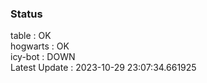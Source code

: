 ### Status


table : OK  
hogwarts : OK  
icy-bot : DOWN  
Latest Update : 2023-10-29 23:07:34.661925

